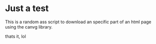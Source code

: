 # Just a test

This is a random ass script to download an specific part of an html page using the canvg library.

thats it, lol
